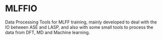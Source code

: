 # MLFFIO
Data Processing Tools for MLFF training, mainly developed to deal with the IO between ASE and LASP, and also with some small tools to process the data from DFT, MD and Machine learning.
